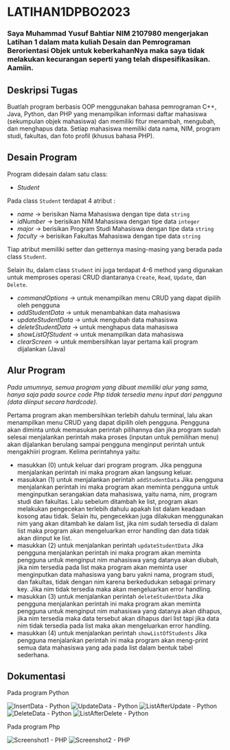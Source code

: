 # LATIHAN1DPBO2023
### Saya Muhammad Yusuf Bahtiar NIM 2107980 mengerjakan Latihan 1 dalam mata kuliah Desain dan Pemrograman Berorientasi Objek untuk keberkahanNya maka saya tidak melakukan kecurangan seperti yang telah dispesifikasikan. Aamiin.

## Deskripsi Tugas
Buatlah program berbasis OOP menggunakan bahasa pemrograman C++, Java, Python, dan PHP yang menampilkan informasi daftar mahasiswa (sekumpulan objek mahasiswa) dan memiliki fitur menambah, mengubah, dan menghapus data. Setiap mahasiswa memiliki data nama, NIM, program studi, fakultas, dan foto profil (khusus bahasa PHP).

## Desain Program
Program didesain dalam satu class:
* *Student*

Pada class `Student` terdapat 4 atribut :
* *name* -> berisikan Nama Mahasiswa dengan tipe data `string`
* *idNumber* -> berisikan NIM Mahasiswa dengan tipe data `integer`
* *major* -> berisikan Program Studi Mahasiswa dengan tipe data `string`
* *faculty* -> berisikan Fakultas Mahasiswa dengan tipe data `string`

Tiap atribut memiliki setter dan getternya masing-masing yang berada pada class `Student`.

Selain itu, dalam class `Student` ini juga terdapat 4-6 method yang digunakan untuk memproses operasi CRUD diantaranya `Create`, `Read`, `Update`, dan `Delete`.
* *commandOptions* -> untuk menampilkan menu CRUD yang dapat dipilih oleh pengguna
* *addStudentData* -> untuk menambahkan data mahasiswa
* *updateStudentData* -> untuk mengubah data mahasiswa
* *deleteStudentData* -> untuk menghapus data mahasiswa
* *showListOfStudent* -> untuk menampilkan data mahasiswa
* *clearScreen* -> untuk membersihkan layar pertama kali program dijalankan (Java)

## Alur Program
*Pada umumnya, semua program yang dibuat memiliki alur yang sama, hanya saja pada source code Php tidak tersedia menu input dari pengguna (data diinput secara hardcode).*

Pertama program akan membersihkan terlebih dahulu terminal, lalu akan menampilkan menu CRUD yang dapat dipilih oleh pengguna. Pengguna akan diminta untuk memasukan perintah pilihannya dan jika program sudah selesai menjalankan perintah maka proses (inputan untuk pemilihan menu) akan dijalankan berulang sampai pengguna menginput perintah untuk mengakhiiri program. 
Kelima perintahnya yaitu:
* masukkan (0) untuk keluar dari program program.
Jika pengguna menjalankan perintah ini maka program akan langsung keluar.
* masukkan (1) untuk menjalankan perintah `addStudentData`
Jika pengguna menjalankan perintah ini maka program akan meminta pengguna untuk menginputkan serangakian data mahasiswa, yaitu nama, nim, program studi dan fakultas. Lalu sebelum ditambah ke list, program akan melakukan pengecekan terlebih dahulu apakah list dalam keadaan kosong atau tidak. Selain itu, pengecekkan juga dilakukan menggunakan nim yang akan ditambah ke dalam list, jika nim sudah tersedia di dalam list maka program akan mengeluarkan error handling dan data tidak akan diinput ke list.
* masukkan (2) untuk menjalankan perintah `updateStudentData`
Jika pengguna menjalankan perintah ini maka program akan meminta pengguna untuk menginput nim mahasiswa yang datanya akan diubah, jika nim tersedia pada list maka program akan meminta user menginputkan data mahasiswa yang baru yakni nama, program studi, dan fakultas, tidak dengan nim karena berkedudukan sebagai primary key. Jika nim tidak tersedia maka akan mengeluarkan error handling.
* masukkan (3) untuk menjalankan perintah `deleteStudentData`
Jika pengguna menjalankan perintah ini maka program akan meminta pengguna untuk menginput nim mahasiswa yang datanya akan dihapus, jika nim tersedia maka data tersebut akan dihapus dari list tapi jika data nim tidak tersedia pada list maka akan mengeluarkan error handling.
* masukkan (4) untuk menjalankan perintah `showListOfStudents`
Jika pengguna menjalankan perintah ini maka program akan meng-print semua data mahasiswa yang ada pada list dalam bentuk tabel sederhana.

## Dokumentasi
Pada program Python

![InsertData - Python](https://user-images.githubusercontent.com/100776170/219057043-8bf262c2-bfdc-49ca-aa56-af1183c8b1f3.png)
![UpdateData - Python](https://user-images.githubusercontent.com/100776170/219057135-57f2388c-25b6-40ba-a41a-1faaf7ca5d13.png)
![ListAfterUpdate - Python](https://user-images.githubusercontent.com/100776170/219057163-b4e2a973-48b4-43fe-91ad-82c318baa013.png)
![DeleteData - Python](https://user-images.githubusercontent.com/100776170/219057178-412e112a-46d0-4561-bd78-3bdc215abf39.png)
![ListAfterDelete - Python](https://user-images.githubusercontent.com/100776170/219057205-15f22d56-a15a-4095-aa93-bb712833b4b7.png)

Pada program Php

![Screenshot1 - PHP](https://user-images.githubusercontent.com/100776170/219058534-6097d13c-6195-44d2-9b6b-7935528b7d83.png)
![Screenshot2 - PHP](https://user-images.githubusercontent.com/100776170/219058636-e38f3f85-9aa3-4fea-be0a-59d989e9fcad.png)
